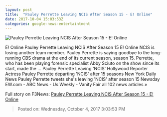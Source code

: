 ```yaml
---
layout: post
title:  "Pauley Perrette Leaving NCIS After Season 15 - E! Online"
date: 2017-10-04 15:03:53Z
categories: google-news-entertaintment
---
```


![Pauley Perrette Leaving NCIS After Season 15 - E! Online](http://akns-images.eonline.com/eol_images/Entire_Site/201794/rs_600x600-171004055227-600.ncis-pauley.ch.100417.jpg?downsize=450:*&crop=450:350;left,top)

E! Online Pauley Perrette Leaving NCIS After Season 15 E! Online NCIS is losing another team member. Pauley Perrette is saying goodbye to the long-running CBS drama at the end of its current season, season 15. Perrette, who has been playing forensic specialist Abby Sciuto on the show since its start, made the ... Pauley Perrette Leaving 'NCIS' Hollywood Reporter Actress Pauley Perrette departing 'NCIS' after 15 seasons New York Daily News Pauley Perrette tweets she's leaving 'NCIS' after season 15 Newsday EW.com - ABC News - Us Weekly - Vanity Fair all 102 news articles »


Full story on F3News: [Pauley Perrette Leaving NCIS After Season 15 - E! Online](http://www.f3nws.com/n/bmVesE)

> Posted on: Wednesday, October 4, 2017 3:03:53 PM
